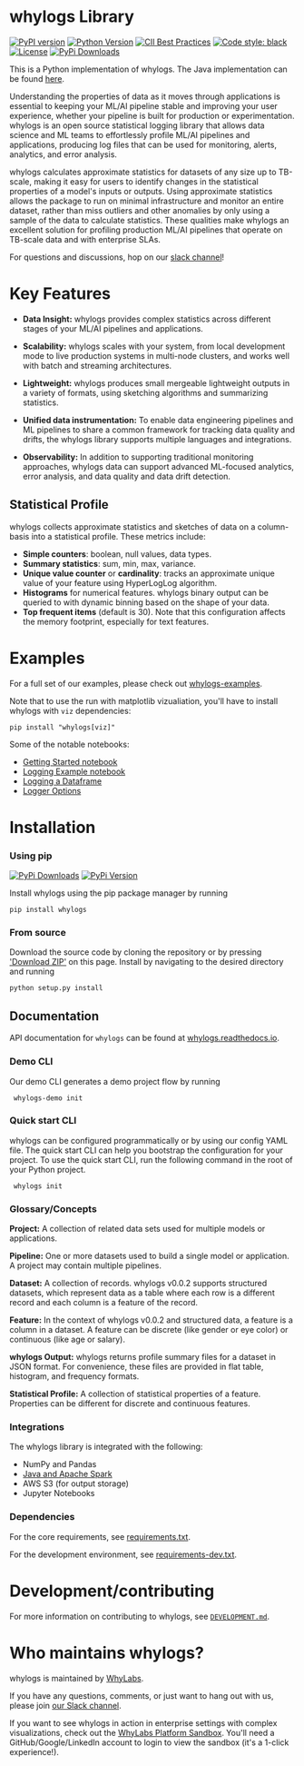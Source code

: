# whylogs Library
[![PyPI version](https://badge.fury.io/py/whylogs.svg)](https://badge.fury.io/py/whylogs)
[![Python Version](https://img.shields.io/pypi/pyversions/whylogs)](https://pypi.org/project/whylogs/)
[![CII Best Practices](https://bestpractices.coreinfrastructure.org/projects/4490/badge)](https://bestpractices.coreinfrastructure.org/projects/4490)
[![Code style: black](https://img.shields.io/badge/code%20style-black-000000.svg)](https://github.com/python/black)
[![License](http://img.shields.io/:license-Apache%202-blue.svg)](https://github.com/whylabs/whylogs-python/blob/mainline/LICENSE)
[![PyPi Downloads](https://pepy.tech/badge/whylogs)](https://pepy.tech/project/whylogs)

This is a Python implementation of whylogs. The Java implementation can be found [here](https://github.com/whylabs/whylogs-java).

Understanding the properties of data as it moves through applications is essential to keeping your ML/AI pipeline stable
 and improving your user experience, whether your pipeline is built for production or experimentation. whylogs is an 
 open source statistical logging library that allows data science and ML teams to effortlessly profile ML/AI pipelines and applications, producing log files that can be used for monitoring, alerts, analytics, and error analysis. 

whylogs calculates approximate statistics for datasets of any size up to TB-scale, making it easy for users to identify
 changes in the statistical properties of a model's inputs or outputs. Using approximate statistics allows the package 
 to run on minimal infrastructure and monitor an entire dataset, rather than miss outliers and other anomalies by only 
 using a sample of the data to calculate statistics. These qualities make whylogs an excellent solution for profiling 
 production ML/AI pipelines that operate on TB-scale data and with enterprise SLAs.  
 
For questions and discussions, hop on our [slack channel](http://join.slack.whylabs.ai/)!

# Key Features

* **Data Insight:** whylogs provides complex statistics across different stages of your ML/AI pipelines and applications.

* **Scalability:** whylogs scales with your system, from local development mode to live production systems in multi-node 
clusters, and works well with batch and streaming architectures. 

* **Lightweight:** whylogs produces small mergeable lightweight outputs in a variety of formats, using sketching 
algorithms and summarizing statistics.

* **Unified data instrumentation:** To enable data engineering pipelines and ML pipelines to share a common framework 
for tracking data quality and drifts, the whylogs library supports multiple languages and integrations. 
  
* **Observability:** In addition to supporting traditional monitoring approaches, whylogs data can support advanced 
ML-focused analytics, error analysis, and data quality and data drift detection. 

## Statistical Profile
whylogs collects approximate statistics and sketches of data on a column-basis into a statistical profile. 
These metrics include:

* **Simple counters**: boolean, null values, data types.
* **Summary statistics**: sum, min, max, variance.
* **Unique value counter** or **cardinality**: tracks an approximate unique value of your feature using HyperLogLog algorithm.
* **Histograms** for numerical features. whylogs binary output can be queried to with dynamic binning based on the 
shape of your data. 
* **Top frequent items** (default is 30). Note that this configuration affects the memory footprint, especially for text features.

# Examples
For a full set of our examples, please check out [whylogs-examples](https://github.com/whylabs/whylogs-examples).

Note that to use the run with matplotlib vizualiation, you'll have to install whylogs with `viz` dependencies:
```
pip install "whylogs[viz]"
```

Some of the notable notebooks:
- [Getting Started notebook](https://github.com/whylabs/whylogs-examples/blob/mainline/python/GettingStarted.ipynb)
- [Logging Example notebook](https://github.com/whylabs/whylogs-examples/blob/mainline/python/logging_example.ipynb)
- [Logging a Dataframe](https://whylogs.readthedocs.io/en/latest/auto_examples/log_dataframe.html)
- [Logger Options](https://whylogs.readthedocs.io/en/latest/auto_examples/configure_logger.html#sphx-glr-auto-examples-configure-logger-py)

# Installation

### Using pip

[![PyPi Downloads](https://pepy.tech/badge/whylogs)](https://pepy.tech/project/whylogs)
[![PyPi Version](https://badge.fury.io/py/whylogs.svg)](https://pypi.org/project/whylogs/)

Install whylogs using the pip package manager by running

    pip install whylogs
    
### From source

Download the source code by cloning the repository or by pressing ['Download ZIP'](https://github.com/whylabs/whylogs-python/archive/master.zip) on this page. 
Install by navigating to the desired directory and running

    python setup.py install

## Documentation

API documentation for `whylogs` can be found at [whylogs.readthedocs.io](http://whylogs.readthedocs.io/).

### Demo CLI

Our demo CLI generates a demo project flow by running

     whylogs-demo init

### Quick start CLI
whylogs can be configured programmatically or by using our config YAML file. The quick start CLI can help you bootstrap the
configuration for your project. To use the quick start CLI, run the following command in the root of your Python project.

     whylogs init
     
### Glossary/Concepts 
**Project:** A collection of related data sets used for multiple models or applications.

**Pipeline:** One or more datasets used to build a single model or application. A project may contain multiple pipelines.

**Dataset:** A collection of records. whylogs v0.0.2 supports structured datasets, which represent data as a table 
where each row is a different record and each column is a feature of the record. 

**Feature:** In the context of whylogs v0.0.2 and structured data, a feature is a column in a dataset. A feature can 
be discrete (like gender or eye color) or continuous (like age or salary). 

**whylogs Output:** whylogs returns profile summary files for a dataset in JSON format. For convenience, these files 
are provided in flat table, histogram, and frequency formats.

**Statistical Profile:** A collection of statistical properties of a feature. Properties can be different for discrete 
and continuous features.

### Integrations
The whylogs library is integrated with the following:
- NumPy and Pandas
- [Java and Apache Spark](https://github.com/whylabs/whylogs-java)
- AWS S3 (for output storage)
- Jupyter Notebooks

### Dependencies
 
For the core requirements, see [requirements.txt](https://github.com/whylabs/whylogs-python/blob/mainline/requirements.txt).

For the development environment, see [requirements-dev.txt](https://github.com/whylabs/whylogs-python/blob/mainline/requirements-dev.txt).

# Development/contributing
For more information on contributing to whylogs, see [`DEVELOPMENT.md`](DEVELOPMENT.md).

# Who maintains whylogs?
whylogs is maintained by [WhyLabs](https://whylabs.ai).

If you have any questions, comments, or just want to hang out with us, please join [our Slack channel](http://join.slack.whylabs.ai/).

If you want to see whylogs in action in enterprise settings with complex visualizations, check out the [WhyLabs Platform Sandbox](http://try.whylabsapp.com/).
You'll need a GitHub/Google/LinkedIn account to login to view the sandbox (it's a 1-click experience!).
